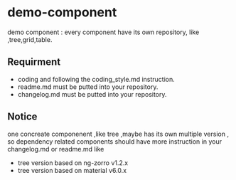 # demo-component
demo component : every component have its own repository, like ,tree,grid,table. 

## Requirment 
+ coding and following the coding_style.md instruction.
+ readme.md must be putted into your repository.
+ changelog.md must be putted into your repository.


## Notice
one concreate componenent ,like tree ,maybe has its own multiple version ,
so dependency related components should have more instruction in your changelog.md or readme.md like
+ tree version based on ng-zorro v1.2.x
+ tree version based on material v6.0.x
